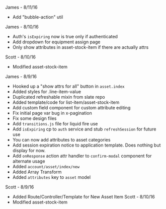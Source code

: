 James - 8/11/16
- Add "bubble-action" util

James - 8/10/16
- Auth's `isExpiring` now is true only if authenticated
- Add dropdown for equipment assign page
- Only show attributes in asset-stock-item if there are actually attrs

Scott - 8/10/16
- Modified asset-stock-item

James - 8/9/16
- Hooked up a "show attrs for all" button in `asset.index`
- Added styles for .line-item-value
- Duplicated refreshable mixin from slate repo
- Added template/code for list-item/asset-stock-item
- Add custom field component for custom attribute editing
- Fix initial page var bug in x-pagination
- Fix some design files
- Add `transitions.js` file for liquid fire use
- Add `isExpiring` cp to `auth` service and stub `refreshSession` for future use
- You can now add attributes to asset categories
- Add session expiration notice to application template. Does nothing but display for now.
- Add `onResponse` action attr handler to `confirm-modal` component for alternate usage
- Added `account/asset/index/new`
- Added Array Transform
- Added `attributes` key to `asset` model

Scott - 8/9/16
- Added Route/Controller/Template for New Asset Item
Scott - 8/10/16
- Modified asset-stock-item
